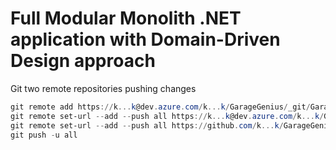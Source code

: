 # Full Modular Monolith .NET application with Domain-Driven Design approach

Git two remote repositories pushing changes

```powershell
git remote add https://k...k@dev.azure.com/k...k/GarageGenius/_git/GarageGenius
git remote set-url --add --push all https://k...k@dev.azure.com/k...k/GarageGenius/_git/GarageGenius
git remote set-url --add --push all https://github.com/k...k/GarageGenius.git
git push -u all
```
